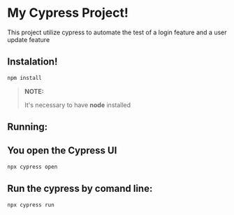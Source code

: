# My Cypress Project!

This project utilize cypress to automate the test of a login feature and a user update feature

## Instalation!

```bash
npm install
```
>**NOTE:**
>
>It's necessary to have **node** installed

## Running:


## You open the Cypress UI
```bash
npx cypress open
```

## Run the cypress by comand line:
```bash
npx cypress run
```
